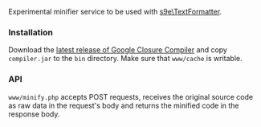 Experimental minifier service to be used with [s9e\\TextFormatter](https://github.com/s9e/TextFormatter/).

### Installation

Download the [latest release of Google Closure Compiler](http://dl.google.com/closure-compiler/compiler-latest.zip) and copy `compiler.jar` to the `bin` directory.
Make sure that `www/cache` is writable.

### API

`www/minify.php` accepts POST requests, receives the original source code as raw data in the request's body and returns the minified code in the response body.